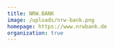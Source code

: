 ```yaml
---
title: NRW.BANK
image: /uploads/nrw-bank.png
homepage: https://www.nrwbank.de
organization: true
---
```

